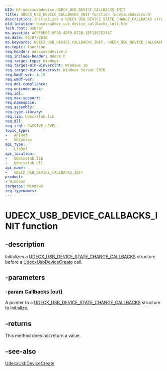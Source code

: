 ```yaml
---
UID: NF:udecxusbdevice.UDECX_USB_DEVICE_CALLBACKS_INIT
title: UDECX_USB_DEVICE_CALLBACKS_INIT function (udecxusbdevice.h)
description: Initializes a UDECX_USB_DEVICE_STATE_CHANGE_CALLBACKS structure before a UdecxUsbDeviceCreate call.
old-location: buses\udecx_usb_device_callbacks_init.htm
tech.root: usbref
ms.assetid: ACBF5E07-9F36-4DF9-B72B-1BF159CE27A7
ms.date: 05/07/2018
ms.keywords: UDECX_USB_DEVICE_CALLBACKS_INIT, UDECX_USB_DEVICE_CALLBACKS_INIT method [Buses], buses.udecx_usb_device_callbacks_init, udecxusbdevice/UDECX_USB_DEVICE_CALLBACKS_INIT
ms.topic: function
req.header: udecxusbdevice.h
req.include-header: Udecx.h
req.target-type: Windows
req.target-min-winverclnt: Windows 10
req.target-min-winversvr: Windows Server 2016
req.kmdf-ver: 1.15
req.umdf-ver: 
req.ddi-compliance: 
req.unicode-ansi: 
req.idl: 
req.max-support: 
req.namespace: 
req.assembly: 
req.type-library: 
req.lib: Udecxstub.lib
req.dll: 
req.irql: PASSIVE_LEVEL
topic_type:
-	APIRef
-	kbSyntax
api_type:
-	LibDef
api_location:
-	Udecxstub.lib
-	Udecxstub.dll
api_name:
-	UDECX_USB_DEVICE_CALLBACKS_INIT
product:
- Windows
targetos: Windows
req.typenames: 
---
```


# UDECX_USB_DEVICE_CALLBACKS_INIT function


## -description


Initializes a <a href="https://msdn.microsoft.com/library/windows/hardware/mt628003">UDECX_USB_DEVICE_STATE_CHANGE_CALLBACKS</a> structure before a <a href="https://msdn.microsoft.com/library/windows/hardware/mt595959">UdecxUsbDeviceCreate</a> call.


## -parameters




### -param Callbacks [out]

A pointer to a <a href="https://msdn.microsoft.com/library/windows/hardware/mt628003">UDECX_USB_DEVICE_STATE_CHANGE_CALLBACKS</a> structure to initialize.


## -returns



This method does not return a value.




## -see-also




<a href="https://msdn.microsoft.com/library/windows/hardware/mt595959">UdecxUsbDeviceCreate</a>
 

 

